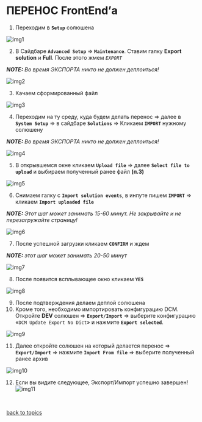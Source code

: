 # ПЕРЕНОС FrontEnd’а

1. Переходим в **`Setup`** солюшена

![img1](https://github.com/CrappyCodeMaker/ECCENTEX-KNOWLEGE/blob/main/Content/6%20Localization/IMG/1.png?raw=true)

2. В Сайдбаре **`Advanced Setup`** => **`Maintenance`**. Ставим галку **Export solution** и **Full**. После этого жмем _`EXPORT`_

**_NOTE:_** _Во время ЭКСПОРТА никто не должен деплоиться!_

![img2](https://github.com/CrappyCodeMaker/ECCENTEX-KNOWLEGE/blob/main/Content/10%20Move%20frontend/IMG/2.png?raw=true)

3. Качаем сформированный файл

![img3](https://github.com/CrappyCodeMaker/ECCENTEX-KNOWLEGE/blob/main/Content/10%20Move%20frontend/IMG/3.png?raw=true)

4. Переходим на ту среду, куда будем делать перенос => далее в **`System Setup`** => в сайдбаре **`Solutions`** => Кликаем **`IMPORT`** нужному солюшену

**_NOTE:_** _Во время ЭКСПОРТА никто не должен деплоиться!_

![img4](https://github.com/CrappyCodeMaker/ECCENTEX-KNOWLEGE/blob/main/Content/10%20Move%20frontend/IMG/4.png?raw=true)

5. В открывшемся окне кликаем **`Upload file`** => далее **`Select file to upload`** и выбираем полученный ранее файл **(п.3)**

![img5](https://github.com/CrappyCodeMaker/ECCENTEX-KNOWLEGE/blob/main/Content/10%20Move%20frontend/IMG/5.png?raw=true)

6. Снимаем галку с **`Import solution events`**, в инпуте пишем **`IMPORT`** => кликаем **`Import uploaded file`**

**_NOTE:_** _Этот шаг может занимать 15-60 минут. Не закрывайте и не перезагружайте страницу!_

![img6](https://github.com/CrappyCodeMaker/ECCENTEX-KNOWLEGE/blob/main/Content/10%20Move%20frontend/IMG/6.png?raw=true)

7. После успешной загрузки кликаем **`CONFIRM`** и ждем

**_NOTE:_** _этот шаг может занимать 20-50 минут_

![img7](https://github.com/CrappyCodeMaker/ECCENTEX-KNOWLEGE/blob/main/Content/10%20Move%20frontend/IMG/7.png?raw=true)

8. После появится всплывающее окно кликаем **`YES`**

![img8](https://github.com/CrappyCodeMaker/ECCENTEX-KNOWLEGE/blob/main/Content/10%20Move%20frontend/IMG/8.png?raw=true)

9. После подтверждения делаем деплой солюшена
10. Кроме того, необходимо импортировать конфигурацию DCM. Откройте **DEV** солюшен => **`Export/Import`** => выберите конфигурацию «`DCM Update Export No Dict`» и нажмите **`Export selected`**.

![img9](https://github.com/CrappyCodeMaker/ECCENTEX-KNOWLEGE/blob/main/Content/10%20Move%20frontend/IMG/9.png?raw=true)

11. Далее откройте солюшен на который делается перенос => **`Export/Import`** => нажмите **`Import From file`** => выберите полученный ранее архив

![img10](https://github.com/CrappyCodeMaker/ECCENTEX-KNOWLEGE/blob/main/Content/10%20Move%20frontend/IMG/10.png?raw=true)

12. Если вы видите следующее, Экспорт/Импорт успешно завершен!
![img11](https://github.com/CrappyCodeMaker/ECCENTEX-KNOWLEGE/blob/main/Content/10%20Move%20frontend/IMG/11.png?raw=true)

<br/>

[back to topics](https://github.com/CrappyCodeMaker/ECCENTEX-KNOWLEGE/blob/main/Content/0%20Topics/README.md)